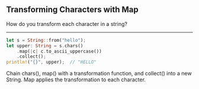## Transforming Characters with Map

How do you transform each character in a string?

---

```rust
let s = String::from("hello");
let upper: String = s.chars()
    .map(|c| c.to_ascii_uppercase())
    .collect();
println!("{}", upper);  // "HELLO"
```
Chain chars(), map() with a transformation function, and collect() into a new String. Map applies the transformation to each character.


